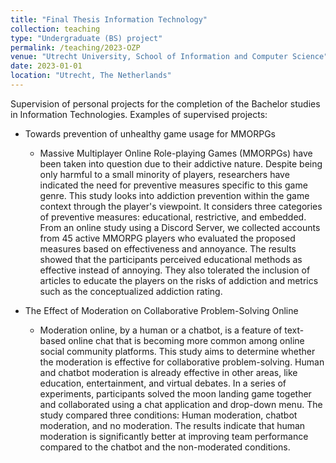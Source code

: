 ```yaml
---
title: "Final Thesis Information Technology"
collection: teaching
type: "Undergraduate (BS) project"
permalink: /teaching/2023-OZP
venue: "Utrecht University, School of Information and Computer Science"
date: 2023-01-01
location: "Utrecht, The Netherlands"
---
```


Supervision of personal projects for the completion of the Bachelor studies in Information Technologies. Examples of supervised projects:

* Towards prevention of unhealthy game usage for MMORPGs
    * Massive  Multiplayer  Online  Role-playing  Games  (MMORPGs)  have been taken into question due to their addictive nature.  Despite being only harmful to a small minority of players, researchers have indicated the need for preventive measures specific to this game genre.  This study looks into addiction prevention within the game context through the player's viewpoint.  It considers three categories of preventive measures: educational,  restrictive,  and embedded.  From an online study using a Discord Server, we collected accounts from 45 active MMORPG players who evaluated the proposed measures based on effectiveness and annoyance.  The results showed that the participants perceived educational methods as effective instead of annoying.  They also tolerated the inclusion of articles to educate the players on the risks of addiction and metrics such as the conceptualized addiction rating. 

* The Effect of Moderation on Collaborative Problem-Solving Online
    * Moderation online, by a human or a chatbot, is a feature of text-based online chat that is becoming more common among online social community platforms.  This study aims to determine whether the moderation is effective for collaborative problem-solving.  Human and chatbot moderation is already effective in other areas, like education, entertainment, and virtual debates.  In a series of experiments,  participants solved the moon landing game together and collaborated using a chat application and drop-down menu.  The study compared three conditions:  Human moderation, chatbot moderation, and no moderation.  The results indicate that human moderation is significantly better at improving team performance compared to the chatbot and the non-moderated conditions.



